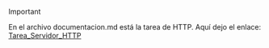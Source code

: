 >[!IMPORTANT]
>En el archivo documentacion.md está la tarea de HTTP. Aquí dejo el enlace:
>[Tarea_Servidor_HTTP]()